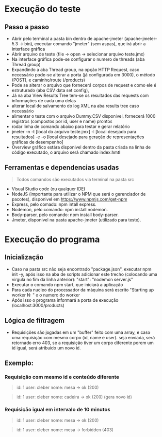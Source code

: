 # Execução do teste

## Passo a passo
* Abrir pelo terminal a pasta bin dentro de apache-jmeter (apache-jmeter-5.3 -> bin), executar comando "jmeter" (sem aspas), que irá abrir a interface gráfica
* Abrir arquivo de teste (file -> open -> selecionar arquivo teste.jmx)
* Na interface gráfica pode-se configurar o numero de threads (aba Thread group)
* Expandindo a aba Thread group, na opção HTTP Request, caso necessário pode-se alterar a porta (já configurada em 3000), o método (POST), e caminho/route (/products)
* Pode se alterar o arquivo que fornecerá corpos de request e como ele é estruturado (aba CSV data set config),
* Já na aba View Results Tree tem-se os resultados das requests com informações de cada uma delas
* alterar local de salvamento do log XML na aba results tree caso necessário
* alimentar o teste com o arquivo Dummy.CSV disponivel, fornecerá 1000 registros (compostos por id, user e name) prontos
* rodar linha de comando abaixo para testar e gerar relatório
* jmeter -n -t [local do arquivo teste.jmx] -l [local desejado para resultados] -e -o [local desejado para geração de representações gráficas de desempenho]
* Overview gráfico estára disponivel dentro da pasta criada na linha de código executado, o arquivo será chamado index.hmtl

## Ferramentas e dependencias usadas
> Todos comandos são executados via terminal na pasta src

* Visual Studio code (ou qualquer IDE)
* NodeJS (importante para utilizar o NPM que será o gerenciador de pacotes), disponivel em https://www.npmjs.com/get-npm
* Express, pelo comado: npm intall express.
* Nodemon, pelo comando: npm install nodemon.
* Body-parser, pelo comando: npm install body-parser.
* Jmeter, disponivel na pasta apache-jmeter (utilizado para teste).

# Execução do programa

## Inicialização
* Caso na pasta src não seja encontrado "package.json", executar npm init -y, após isso na aba de scripts adicionar este trecho (colocando uma virgula no fim da 
linha anterior): "start": "nodemon server.js"
* Executar o comando npm start, que iniciará a aplicação
* Para cada nucleo do processador da máquina será escrito "Starting up worker N: " e o numero do worker
* Após isso o programa informará a porta de execução (localhost:3000/products)

## Lógica de filtragem
* Requisições são jogadas em um "buffer" feito com uma array, e caso uma requisição com mesmo corpo (id, name e user).
seja enviada, será retornado erro 403, se a requisição tiver um corpo diferente porem um id igual, será atribuido um novo id.

## Exemplo:
### Requisição com mesmo id e conteúdo diferente
> id: 1 user: cleber nome: mesa -> ok (200)

> id: 1 user: cleber nome: cadeira -> ok (200) (gera novo id)

### Requisição igual em intervalo de 10 minutos
> id: 1 user: cleber nome: mesa -> ok (200)

>  id: 1 user: cleber nome: mesa -> forbidden (403)





